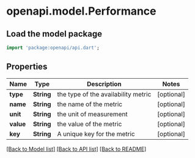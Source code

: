 # openapi.model.Performance

## Load the model package
```dart
import 'package:openapi/api.dart';
```

## Properties
Name | Type | Description | Notes
------------ | ------------- | ------------- | -------------
**type** | **String** | the type of the availability metric | [optional] 
**name** | **String** | the name of the metric | [optional] 
**unit** | **String** | the unit of measurement | [optional] 
**value** | **String** | the value of the metric | [optional] 
**key** | **String** | A unique key for the metric | [optional] 

[[Back to Model list]](../README.md#documentation-for-models) [[Back to API list]](../README.md#documentation-for-api-endpoints) [[Back to README]](../README.md)


